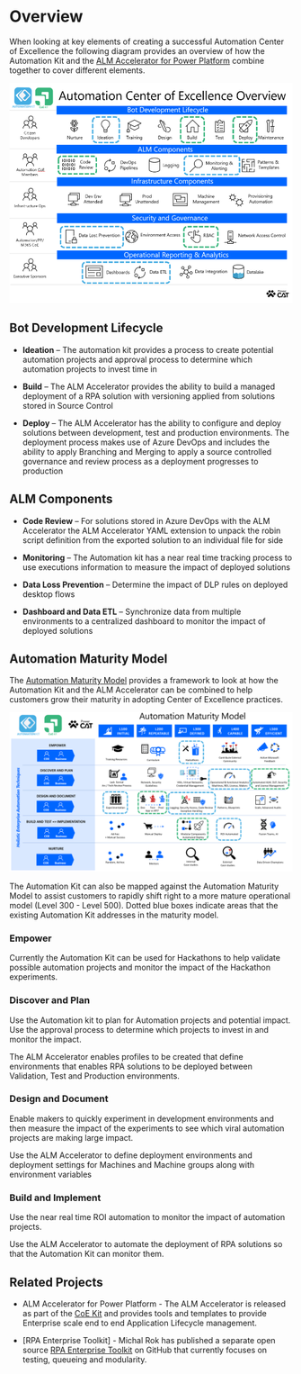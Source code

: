 # Overview

When looking at key elements of creating a successful Automation Center of Excellence the following diagram provides an overview of how the Automation Kit and the [ALM Accelerator for Power Platform](https://aka.ms/aa4pp) combine together to cover different elements.

![Automation Center of Excellence Overview](media/automation-center-of-excellence-overview.png)

## Bot Development Lifecycle

- **Ideation** – The automation kit provides a process to create potential automation projects and approval process to determine which automation projects to invest time in

- **Build** – The ALM Accelerator provides the ability to build a managed deployment of a RPA solution with versioning applied from solutions stored in Source Control

- **Deploy** – The ALM Accelerator has the ability to configure and deploy solutions between development, test and production environments. The deployment process makes use of Azure DevOps and includes the ability to apply Branching and Merging to apply a source controlled governance and review process as a deployment progresses to production

## ALM Components

- **Code Review** – For solutions stored in Azure DevOps with the ALM Accelerator the ALM Accelerator YAML extension to unpack the robin script definition from the exported solution to an individual file for side

- **Monitoring** – The Automation kit has a near real time tracking process to use executions information to measure the impact of deployed solutions

- **Data Loss Prevention** – Determine the impact of DLP rules on deployed desktop flows

- **Dashboard and Data ETL** – Synchronize data from multiple environments to a centralized dashboard to monitor the impact of deployed solutions

## Automation Maturity Model

The [Automation Maturity Model](https://docs.microsoft.com/en-us/power-platform/guidance/automation-coe/automation-maturity-model-overview) provides a framework to look at how the Automation Kit and the ALM Accelerator can be combined to help customers grow their maturity in adopting Center of Excellence practices.

![Automation Maturity Model - Mapping to Automation Kit and ALM Accelerator](media/automation-matutity-model.png)

The Automation Kit can also be mapped against the Automation Maturity Model to assist customers to rapidly shift right to a more mature operational model (Level 300 - Level 500). Dotted blue boxes indicate areas that the existing Automation Kit addresses in the maturity model.

### Empower

Currently the Automation Kit can be used for Hackathons to help validate possible automation projects and monitor the impact of the Hackathon experiments.

### Discover and Plan

Use the Automation kit to plan for Automation projects and potential impact. Use the approval process to determine which projects to invest in and monitor the impact.

The ALM Accelerator enables profiles to be created that define environments that enables RPA solutions to be deployed between Validation, Test and Production environments.

### Design and Document

Enable makers to quickly experiment in development environments and then measure the impact of the experiments to see which viral automation projects are making large impact.

Use the ALM Accelerator to define deployment environments and deployment settings for Machines and Machine groups along with environment variables

### Build and Implement

Use the near real time ROI automation to monitor the impact of automation projects.

Use the ALM Accelerator to automate the deployment of RPA solutions so that the Automation Kit can monitor them.

## Related Projects

- ALM Accelerator for Power Platform - The ALM Accelerator is released as part of the [CoE Kit](http://www.github.com/microsoft/coe-starter-kit) and provides tools and templates to provide Enterprise scale end to end Application Lifecycle management.

- [RPA Enterprise Toolkit] - Michal Rok has published a separate open source [RPA Enterprise Toolkit](https://github.com/michalrok/Power-Automate-RPA-Enterprise-Toolkit) on GitHub that currently focuses on testing, queueing and modularity.
